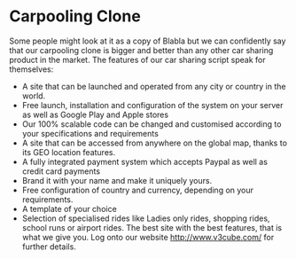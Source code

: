 Carpooling Clone
================
Some people might look at it as a copy of Blabla but we can confidently say that our carpooling clone is bigger and better than any other car sharing product in the market. The features of our car sharing script speak for themselves:
-	A site that can be launched and operated from any city or country in the world.
-	Free launch, installation and configuration of the system on your server as well as Google Play and Apple stores
-	Our 100% scalable code can be changed and customised according to your specifications and requirements
-	A site that can be accessed from anywhere on the global map, thanks to its GEO location features.
-	A fully integrated payment system which accepts Paypal as well as credit card payments
-	Brand it with your name and make it uniquely yours.
-	Free configuration of country and currency, depending on your requirements.
-	A template of your choice
-	Selection of specialised rides like Ladies only rides, shopping rides, school runs or airport rides. 
The best site with the best features, that is what we give you. Log onto our website http://www.v3cube.com/ for further details. 

